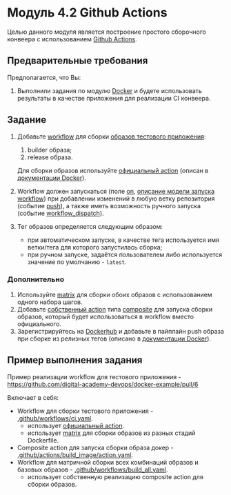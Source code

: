 # Модуль 4.2 Github Actions

Целью данного модуля является построение простого сборочного конвеера с использованием [Github Actions](https://docs.github.com/en/actions/learn-github-actions/understanding-github-actions). 

## Предварительные требования

Предполагается, что Вы:

1. Выполнили задания по модулю [Docker](https://github.com/digital-academy-devops/docker-module) и будете использовать результаты в качестве приложения для реализации CI конвеера.


## Задание
1. Добавьте [workflow](https://docs.github.com/en/actions/using-workflows) для сборки [образов тестового приложения](https://github.com/digital-academy-devops/docker-module#%D0%B7%D0%B0%D0%B4%D0%B0%D0%BD%D0%B8%D0%B5):
   1. builder образа;
   1. release образа.
   
   Для сборки образов используйте [официальный action](https://github.com/marketplace/actions/build-and-push-docker-images) (описан в [документации Docker](https://docs.docker.com/build/ci/github-actions/)).
1. Workflow должен запускаться (поле [on](https://docs.github.com/en/actions/using-workflows/workflow-syntax-for-github-actions#on), [описание модели запуска workflow](https://docs.github.com/en/actions/using-workflows/triggering-a-workflow)) при добавлении изменений в любую ветку репозитория (событие [push](https://docs.github.com/en/actions/using-workflows/events-that-trigger-workflows#push)), а также иметь возможность ручного запуска (событие [workflow_dispatch](https://docs.github.com/en/actions/using-workflows/events-that-trigger-workflows#workflow_dispatch)).
1. Тег образов определяется следующим образом:
   - при автоматическом запуске, в качестве тега используется имя ветки/тега для которого запустилась сборка;
   - при ручном запуске, задаётся пользователем либо используется значение по умолчанию - `latest`.

### Дополнительно
1. Используйте [matrix](https://docs.github.com/en/actions/using-jobs/using-a-matrix-for-your-jobs) для сборки обоих образов с использованием одного набора шагов.
1. Добавьте [собственный action](https://docs.github.com/en/actions/creating-actions/about-custom-actions) типа [composite](https://docs.github.com/en/actions/creating-actions/creating-a-composite-action) для запуска сборки образов, который будет использоваться в workflow вместо официального.
1. Зарегистрируйтесь на [Dockerhub](https://hub.docker.com/) и добавьте в пайплайн push образа при сборке из релизных тегов (описано в [документации Docker](https://docs.docker.com/build/ci/github-actions/)).

## Пример выполнения задания
Пример реализации workflow для тестового приложения - https://github.com/digital-academy-devops/docker-example/pull/6

Включает в себя:
- Workflow для сборки тестового приложения - [.github/workflows/ci.yaml](https://github.com/digital-academy-devops/docker-example/pull/6/files#diff-944291df2c9c06359d37cc8833d182d705c9e8c3108e7cfe132d61a06e9133dd).
  - использует [официальный action](https://github.com/marketplace/actions/build-and-push-docker-images).
  - использует [matrix](https://docs.github.com/en/actions/using-jobs/using-a-matrix-for-your-jobs) для сборки образов из разных стадий Dockerfile.
- Composite action для запуска сборки образа докер - [.github/actions/build_image/action.yaml](https://github.com/digital-academy-devops/docker-example/pull/6/files#diff-8bcb50609a141d81d1813d30aa27a0ac9350e213776512048de193e358d37e37).
- Workflow для матричной сборки всех комбинаций образов и базовых образов - [.github/workflows/build_all.yaml](https://github.com/digital-academy-devops/docker-example/pull/6/files#diff-510aeea3ff7c224a6b784d120ef8d50dd7ca8ab274ed541a9ad17436492f5b11).
  - использует собственную реализацию composite action для сборки образов. 


